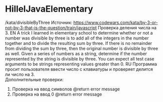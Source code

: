 # HillelJavaElementary
/kata/divisibleByThree
Источник:
https://www.codewars.com/kata/by-3-or-not-by-3-that-is-the-question/train/javascript
Проверка деления числа на 3.
EN
A trick I learned in elementary school to determine whether or not a number was divisible by three is to add all of
the integers in the number together and to divide the resulting sum by three. If there is no remainder 
from dividing the sum by three, then the original number is divisible by three as well.
Given a series of numbers as a string, determine if the number represented by the string is divisible by three.
You can expect all test case arguments to be strings representing values greater than 0.
RU
Программа просит пользователя ввести число с клавиатуры и проверяет делится ли число на 3.
<br>Дополнительные проверки:</br> 
1. Проверка на ввод символов  @return error message
2. Проверка на ввод 0 @return error message
